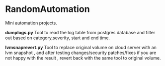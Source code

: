 # RandomAutomation
Mini automation  projects.

**dumplogs.py**
Tool to read the log table from postgres database and filter out based on category,severity, start and end time.

**lvmsnaprevert.py**
Tool to replace original volume on cloud server with an lvm snapshot , and after testing changes/security patches/fixes if you are not happy with the result , revert back with the same tool to original volume.
